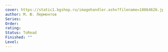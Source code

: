 ```yaml
---
cover: https://static1.bgshop.ru/imagehandler.ashx?filename=10864626.jpg&width=550
author: М. Ю. Лермонтов
Series: 
Order: 
rating: 
Status: ToRead
Finished: ""
Level:
---
```









